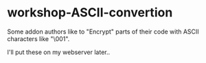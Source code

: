 # workshop-ASCII-convertion
Some addon authors like to "Encrypt" parts of their code with ASCII characters like "\001".

I'll put these on my webserver later..
